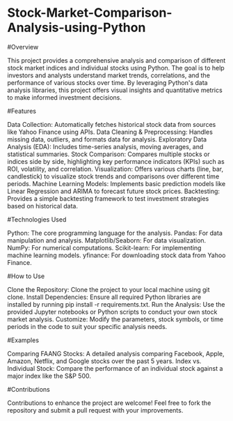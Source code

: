 # Stock-Market-Comparison-Analysis-using-Python

#Overview

This project provides a comprehensive analysis and comparison of different stock market indices and individual stocks using Python. The goal is to help investors and analysts understand market trends, correlations, and the performance of various stocks over time. By leveraging Python's data analysis libraries, this project offers visual insights and quantitative metrics to make informed investment decisions.

#Features

Data Collection: Automatically fetches historical stock data from sources like Yahoo Finance using APIs.
Data Cleaning & Preprocessing: Handles missing data, outliers, and formats data for analysis.
Exploratory Data Analysis (EDA): Includes time-series analysis, moving averages, and statistical summaries.
Stock Comparison: Compares multiple stocks or indices side by side, highlighting key performance indicators (KPIs) such as ROI, volatility, and correlation.
Visualization: Offers various charts (line, bar, candlestick) to visualize stock trends and comparisons over different time periods.
Machine Learning Models: Implements basic prediction models like Linear Regression and ARIMA to forecast future stock prices.
Backtesting: Provides a simple backtesting framework to test investment strategies based on historical data.

#Technologies Used

Python: The core programming language for the analysis.
Pandas: For data manipulation and analysis.
Matplotlib/Seaborn: For data visualization.
NumPy: For numerical computations.
Scikit-learn: For implementing machine learning models.
yfinance: For downloading stock data from Yahoo Finance.

#How to Use

Clone the Repository: Clone the project to your local machine using git clone.
Install Dependencies: Ensure all required Python libraries are installed by running pip install -r requirements.txt.
Run the Analysis: Use the provided Jupyter notebooks or Python scripts to conduct your own stock market analysis.
Customize: Modify the parameters, stock symbols, or time periods in the code to suit your specific analysis needs.

#Examples

Comparing FAANG Stocks: A detailed analysis comparing Facebook, Apple, Amazon, Netflix, and Google stocks over the past 5 years.
Index vs. Individual Stock: Compare the performance of an individual stock against a major index like the S&P 500.

#Contributions

Contributions to enhance the project are welcome! Feel free to fork the repository and submit a pull request with your improvements.

